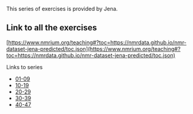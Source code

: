This series of exercises is provided by Jena.

## Link to all the exercises

[https://www.nmrium.org/teaching#?toc=https://nmrdata.github.io/nmr-dataset-jena-predicted/toc.json](https://www.nmrium.org/teaching#?toc=https://nmrdata.github.io/nmr-dataset-jena-predicted/toc.json)

Links to series

* [01-09](https://www.nmrium.org/teaching#?toc=https://nmrdata.github.io/nmr-dataset-jena-predicted/toc_01-09.json)
* [10-19](https://www.nmrium.org/teaching#?toc=https://nmrdata.github.io/nmr-dataset-jena-predicted/toc_10-19.json)
* [20-29](https://www.nmrium.org/teaching#?toc=https://nmrdata.github.io/nmr-dataset-jena-predicted/toc_20-29.json)
* [30-39](https://www.nmrium.org/teaching#?toc=https://nmrdata.github.io/nmr-dataset-jena-predicted/toc_30-39.json)
* [40-47](https://www.nmrium.org/teaching#?toc=https://nmrdata.github.io/nmr-dataset-jena-predicted/toc_40-47.json)
